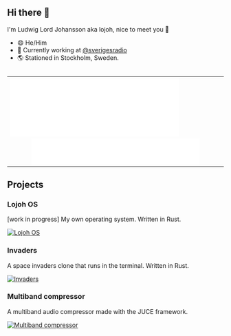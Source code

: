 <!--
**lojoh/lojoh** is a ✨ _special_ ✨ repository because its `README.md` (this file) appears on your GitHub profile.

Here are some ideas to get you started:


- 🌱 I’m currently learning ...
- 👯 I’m looking to collaborate on ...
- 🤔 I’m looking for help with ...
- 💬 Ask me about ...
- 📫 How to reach me: ...
- 😄 Pronouns: ...
- ⚡ Fun fact: ...
-->

## Hi there 👋
I'm Ludwig Lord Johansson aka lojoh, nice to meet you 🍻

- 😄 He/Him
- 🔨 Currently working at [@sverigesradio](https://github.com/sverigesradio)
- 🌎 Stationed in Stockholm, Sweden.

<!--
- ✈️ My favourite hobbies are traveling, skiing, diving and meeting different people.
- 🧡 I love community, open source, equality, kindness and user centered design.
- 💬 Talk to me about applied psychology and software/systems architecture.


<div align="center">
<img align="center" src="/github-metrics.svg" alt="Metrics" width="400">
<img align="center" src="/metrics.plugin.languages.svg" alt="Metrics" width="400">
<img align="center" src="/metrics.plugin.topics.icons.svg" alt="Metrics" width="400">

</div>


<table>
  <tr>
    <td width="50%">
      <img align="center" src="/github-metrics.svg" alt="Metrics" width="100%">
    </td>
    <td width="50%">
      <img align="center" src="/metrics.plugin.languages.details.svg" alt="Metrics" height="50%" width="100%">
      <img align="center" src="/metrics.plugin.topics.icons.svg" alt="Metrics" height="50%" width="100%">   
    </td>
  </tr>
</table>


<div align="center">
   <img align="center" src="/metrics.plugin.languages.details.svg" alt="Metrics" width="100%">
   <img align="center" src="/metrics.plugin.topics.icons.svg" alt="Metrics" width="51%"> 
</div>


<table>
  <tr>
    <td width="50%">
      <div align="center">
        <img align="center" src="/metrics.plugin.languages.details.svg" alt="Metrics" width="80%">
      </div>
    </td>
    <td width="50%">
      <div align="center">
        <img align="center" src="/metrics.plugin.topics.icons.svg" alt="Metrics" width="80%">   
      </div>
    </td>
  </tr>
</table>

-->
##
<table>
  <tr>
    <td width="60%">
      <div>
        <img align="center" src="/metrics.plugin.languages.details.svg" alt="Metrics" width="80%">
      </div>
    </td>
  </tr>
   <tr>
    <td width="60%">
      <div align="center">
        <img align="center" src="/metrics.plugin.topics.icons.svg" alt="Metrics" width="80%">   
      </div>
    </td>
  </tr>
</table>


## Projects

### Lojoh OS

[work in progress]
My own operating system. Written in Rust.

[![Lojoh OS](https://github-readme-stats.vercel.app/api/pin/?username=lojoh&repo=lojoh_os&theme=radical&show_icons=true)](https://github.com/lojoh/lojoh_os)

### Invaders

A space invaders clone that runs in the terminal. Written in Rust.

[![Invaders](https://github-readme-stats.vercel.app/api/pin/?username=lojoh&repo=invaders&theme=radical&show_icons=true)](https://github.com/lojoh/invaders)

### Multiband compressor

A multiband audio compressor made with the JUCE framework.

[![Multiband compressor](https://github-readme-stats.vercel.app/api/pin/?username=lojoh&repo=simple-mb-comp&theme=radical&show_icons=true)](https://github.com/lojoh/simple-mb-comp)

<!--
## 🔨 Tools 𝗜 𝗨𝘀𝗲

<table>
  <tbody>
    <tr valign="top">
      <td width="100px" align="center">
        <span>Windows</span><br><br><br>
        <img height="64px" src="https://cdn.svgporn.com/logos/microsoft-windows.svg">
      </td>
      <td width="100px" align="center">
        <span>Ubuntu</span><br><br><br>
        <img height="64px" src="https://cdn.svgporn.com/logos/ubuntu.svg">
      </td>
      <td width="100px" align="center">
        <span>Git</span><br><br><br>
        <img height="64px" src="https://cdn.svgporn.com/logos/git-icon.svg">
      </td>
      <td width="100px" align="center">
        <span>Docker</span><br><br><br>
        <img height="64px" src="https://cdn.svgporn.com/logos/docker-icon.svg">
      </td>
      <td width="100px" align="center">
        <span>Rust</span><br><br><br>
        <img height="64px" src="https://cdn.svgporn.com/logos/rust.svg">
      </td>
      <td width="100px" align="center">
        <span>VS Code</span><br><br><br>
        <img height="64px" src="https://cdn.svgporn.com/logos/visual-studio-code.svg">
      </td>
      <td width="100px" align="center">
        <span>Python</span><br><br><br>
        <img height="64px" src="https://cdn.svgporn.com/logos/python.svg">
      </td>
      <td width="100px" align="center">
        <span>C#</span><br><br><br>
        <img height="64px" src="https://raw.githubusercontent.com/devicons/devicon/master/icons/csharp/csharp-original.svg">
      </td>
      <td width="100px" align="center">
        <span>NodeJS</span><br><br><br>
        <img height="64px" src='https://raw.githubusercontent.com/devicons/devicon/master/icons/nodejs/nodejs-original-wordmark.svg'>
      </td>
    </tr>
  </tbody>
</table>
 ...and many more!
-->
<!--
## 📈 Some stats

<div>
  <a href="https://github.com/lojoh">
    <img height="150" src="https://github-readme-stats.vercel.app/api?username=lojoh&count_private=true&theme=radical&show_icons=true"/>
    <img height="150" src="https://github-readme-stats.vercel.app/api/top-langs/?username=lojoh&layout=compact&langs_count=16&theme=radical"/>
  </a>
</div>
-->



